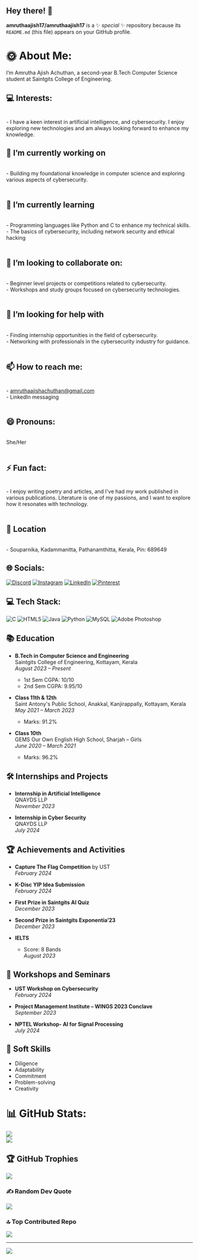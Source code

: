 ## Hey there! 👋

**amruthaajish17/amruthaajish17** is a ✨ _special_ ✨ repository because its `README.md` (this file) appears on your GitHub profile.
# 🌞 About Me:
I’m Amrutha Ajish Achuthan, a second-year B.Tech Computer Science student at Saintgits College of Engineering.

 ## 💻 Interests:
<br> - I have a keen interest in artificial intelligence, and cybersecurity. I enjoy exploring new technologies and am always looking forward to enhance my knowledge.

## 🔭 I’m currently working on
<br>- Building my foundational knowledge in computer science and exploring various aspects of cybersecurity.<br><br>
## 🌱 I’m currently learning
<br>- Programming languages like Python and C to enhance my technical skills.<br>- The basics of cybersecurity, including network security and ethical hacking<br><br>
## 👯 I’m looking to collaborate on:
<br>- Beginner level projects or competitions related to cybersecurity.<br>- Workshops and study groups focused on cybersecurity technologies.<br><br>
## 🤝 I’m looking for help with
<br>- Finding internship opportunities in the field of cybersecurity.<br>- Networking with professionals in the cybersecurity industry for guidance.<br><br> 
## 📫 How to reach me: 
<br>- amruthaajishachuthan@gmail.com<br>- LinkedIn messaging<br><br>
## 😄 Pronouns:
<br>She/Her<br><br>
## ⚡ Fun fact: 
<br>- I enjoy writing poetry and articles, and I've had my work published in various publications. Literature is one of my passions, and I want to explore how it resonates with technology.<br><br>

## 📍 Location
<br>
- Souparnika, Kadammanitta, Pathanamthitta, Kerala, Pin: 689649

## 🌐 Socials:
[![Discord](https://img.shields.io/badge/Discord-%237289DA.svg?logo=discord&logoColor=white)](https://discord.gg/amrutha_ajish) [![Instagram](https://img.shields.io/badge/Instagram-%23E4405F.svg?logo=Instagram&logoColor=white)](https://instagram.com/i._.am_ruthaaa) [![LinkedIn](https://img.shields.io/badge/LinkedIn-%230077B5.svg?logo=linkedin&logoColor=white)](https://linkedin.com/in/amrutha-ajish-achuthan) [![Pinterest](https://img.shields.io/badge/Pinterest-%23E60023.svg?logo=Pinterest&logoColor=white)](https://pinterest.com/amrutha_ajish) 

## 💻 Tech Stack:
![C](https://img.shields.io/badge/c-%2300599C.svg?style=for-the-badge&logo=c&logoColor=white) ![HTML5](https://img.shields.io/badge/html5-%23E34F26.svg?style=for-the-badge&logo=html5&logoColor=white) ![Java](https://img.shields.io/badge/java-%23ED8B00.svg?style=for-the-badge&logo=openjdk&logoColor=white) ![Python](https://img.shields.io/badge/python-3670A0?style=for-the-badge&logo=python&logoColor=ffdd54) ![MySQL](https://img.shields.io/badge/mysql-4479A1.svg?style=for-the-badge&logo=mysql&logoColor=white) ![Adobe Photoshop](https://img.shields.io/badge/adobe%20photoshop-%2331A8FF.svg?style=for-the-badge&logo=adobe%20photoshop&logoColor=white)


## 📚 Education

- **B.Tech in Computer Science and Engineering**  
  Saintgits College of Engineering, Kottayam, Kerala  
  *August 2023 – Present*  
  - 1st Sem CGPA: 10/10
  - 2nd Sem CGPA: 9.95/10

- **Class 11th & 12th**  
  Saint Antony's Public School, Anakkal, Kanjirappally, Kottayam, Kerala  
  *May 2021 – March 2023*  
  - Marks: 91.2%

- **Class 10th**  
  GEMS Our Own English High School, Sharjah – Girls  
  *June 2020 – March 2021*  
  - Marks: 96.2%

## 🛠️ Internships and Projects

- **Internship in Artificial Intelligence**  
  QNAYDS LLP  
  *November 2023*
  
- **Internship in Cyber Security**  
  QNAYDS LLP  
  *July 2024*
  

## 🏆 Achievements and Activities

- **Capture The Flag Competition** by UST  
  *February 2024*
  
- **K-Disc YIP Idea Submission**  
  *February 2024*

- **First Prize in Saintgits AI Quiz**  
  *December 2023*

- **Second Prize in Saintgits Exponentia’23**  
  *December 2023*

- **IELTS**  
  - Score: 8 Bands  
  *August 2023*

## 🧠 Workshops and Seminars

- **UST Workshop on Cybersecurity**  
  *February 2024*

- **Project Management Institute – WINGS 2023 Conclave**  
  *September 2023*
  
- **NPTEL Workshop- AI for Signal Processing**  
  *July 2024*
  

## 🌟 Soft Skills

- Diligence
- Adaptability
- Commitment
- Problem-solving
- Creativity

# 📊 GitHub Stats:
![](https://github-readme-stats.vercel.app/api?username=amruthaajish17&theme=radical&hide_border=false&include_all_commits=false&count_private=true)<br/>
![](https://github-readme-streak-stats.herokuapp.com/?user=amruthaajish17&theme=radical&hide_border=false)<br/>


## 🏆 GitHub Trophies
![](https://github-profile-trophy.vercel.app/?username=amruthaajish17&theme=dracula&no-frame=false&no-bg=false&margin-w=4)

### ✍️ Random Dev Quote
![](https://quotes-github-readme.vercel.app/api?type=horizontal&theme=radical)

### 🔝 Top Contributed Repo
![](https://github-contributor-stats.vercel.app/api?username=amruthaajish17&limit=5&theme=dracula&combine_all_yearly_contributions=true)

---
[![](https://visitcount.itsvg.in/api?id=amruthaajish17&icon=0&color=0)](https://visitcount.itsvg.in)

